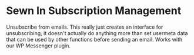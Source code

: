 # Sewn In Subscription Management

Unsubscribe from emails. This really just creates an interface for unsubscribing, it doesn't actually do anything more than set usermeta data that can be used by other functions before sending an email. Works with our WP Messenger plugin.